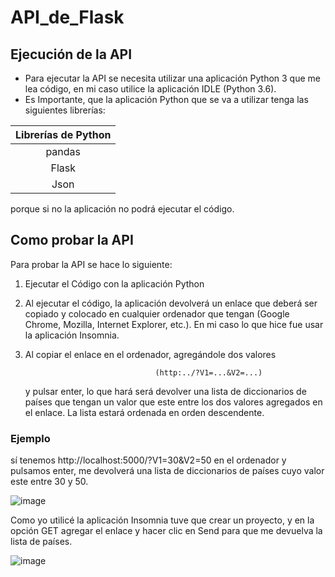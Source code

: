 # API_de_Flask

## Ejecución de la API
- Para ejecutar la API se necesita utilizar una aplicación Python 3 que me lea código, en mi caso utilice la aplicación IDLE (Python 3.6). 
- Es Importante, que la aplicación Python que se va a utilizar tenga las siguientes librerías:

|  Librerías de Python |
| :------------: |
|pandas|
| Flask |
| Json |

   porque si no la aplicación no podrá ejecutar el código.

## Como probar la API
 Para probar la API se hace lo siguiente: 
 1. Ejecutar el Código con la aplicación Python
 2. Al ejecutar el código, la aplicación devolverá un enlace que deberá ser copiado y colocado en cualquier ordenador que tengan (Google Chrome, Mozilla, Internet Explorer, etc.). En mi caso lo que hice fue usar la aplicación Insomnia. 
 3. Al copiar el enlace en el ordenador, agregándole dos valores 
 
                                     (http:../?V1=...&V2=...) 
 
    y pulsar enter, lo que hará será devolver una lista de diccionarios de países que tengan un valor que este entre los dos valores agregados en el enlace. La lista estará ordenada en orden descendente.
 ### Ejemplo
 sí tenemos http://localhost:5000/?V1=30&V2=50 en el ordenador y pulsamos enter, me devolverá una lista de diccionarios de países cuyo valor este entre 30 y 50. 

   ![image](https://user-images.githubusercontent.com/84295373/118706114-6127d800-b7ef-11eb-9e75-76a69bb8a493.png)
   
 Como yo utilicé la aplicación Insomnia tuve que crear un proyecto, y en la opción GET agregar el enlace y hacer clic en Send para que me devuelva la lista de países.
 
   ![image](https://user-images.githubusercontent.com/84295373/118707000-65082a00-b7f0-11eb-880f-6fc0fc9dd91b.png)

